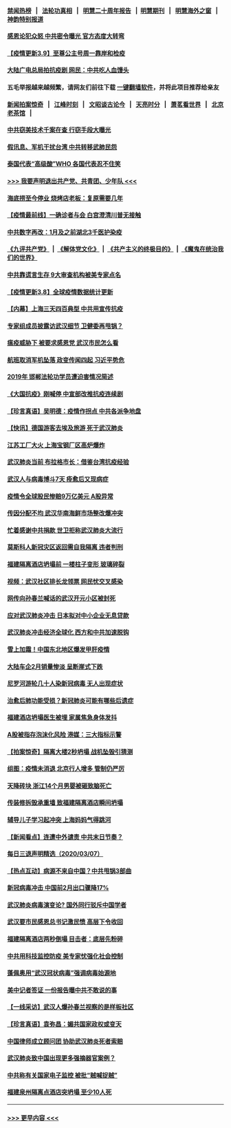 #### [禁闻热榜](热点新闻.md?=0)  &nbsp;&nbsp;|&nbsp;&nbsp; [法轮功真相](https://github.com/gfw-breaker/truth/blob/master/README.md?=0) &nbsp;&nbsp;|&nbsp;&nbsp; [明慧二十周年报告](https://github.com/gfw-breaker/mh-reports/blob/master/README.md?=0) &nbsp;&nbsp;|&nbsp;&nbsp;[明慧期刊](https://github.com/gfw-breaker/mh-qikan) &nbsp;&nbsp;|&nbsp;&nbsp; [明慧海外之窗](https://github.com/gfw-breaker/mh-news/blob/master/README.md?=0) &nbsp;&nbsp;|&nbsp;&nbsp; [神韵特别报道](https://github.com/gfw-breaker/mh-news/blob/master/shenyun.md?=0)
#### [感恩论犯众怒 中共密令曝光 官方态度大转弯](../pages/nsc413/n11925865.md?t=03091403) 
#### [【疫情更新3.9】至尊公主号周一靠岸和检疫](../pages/nsc413/n11925735.md?t=03091403) 
#### [大陆广电总局拍抗疫剧 网民：中共吃人血馒头](../pages/nsc413/n11925131.md?t=03091403) 
#### 五毛举报越来越频繁，请网友们前往下载 [一键翻墙软件](https://github.com/gfw-breaker/ssr-accounts)，并将此项目推荐给亲友
#### [新闻拍案惊奇](https://github.com/gfw-breaker/banned-news/blob/master/pages/link4.md) &nbsp;&nbsp;|&nbsp;&nbsp; [江峰时刻](https://github.com/gfw-breaker/banned-news/blob/master/pages/link4.md) &nbsp;&nbsp;|&nbsp;&nbsp; [文昭谈古论今](https://github.com/gfw-breaker/banned-news/blob/master/pages/link4.md) &nbsp;&nbsp;|&nbsp;&nbsp; [天亮时分](https://github.com/gfw-breaker/banned-news/blob/master/pages/link4.md) &nbsp;&nbsp;|&nbsp;&nbsp; [萧茗看世界](https://github.com/gfw-breaker/banned-news/blob/master/pages/link4.md) &nbsp;&nbsp;|&nbsp;&nbsp; [北京老茶馆](https://github.com/gfw-breaker/banned-news/blob/master/pages/link4.md) &nbsp;&nbsp;|&nbsp;&nbsp; 
#### [中共窃美技术千案在查 行窃手段大曝光](../pages/nsc413/n11874117.md?t=03091403) 
#### [假讯息、军机干扰台湾 中共转移武肺民怨](../pages/nsc413/n11923726.md?t=03091403) 
#### [泰国代表“高级酸”WHO 各国代表忍不住笑](../pages/nsc413/n11924689.md?t=03091403) 
#### [>>> 我要声明退出共产党、共青团、少年队 <<<](https://github.com/begood0513/goodnews/blob/master/quit/letter.md) 
#### [海底捞至今停业 烧烤店老板：复原需要几年](../pages/nsc413/n11925550.md?t=03091403) 
#### [【疫情最前线】一确诊者与会 白宫澄清川普无接触](../pages/nsc413/n11925567.md?t=03091403) 
#### [中共数字再改：1月及之前湖北3千医护染疫](../pages/nsc413/n11925415.md?t=03091403) 
#### [《九评共产党》](https://github.com/begood0513/9ping.md/blob/master/README.md) &nbsp;|&nbsp; [《解体党文化》](../../../../jtdwh.md/blob/master/README.md)  &nbsp;|&nbsp; [《共产主义的终极目的》](../../../../gczydzjmd.md/blob/master/README.md) &nbsp;|&nbsp; [《魔鬼在统治我们的世界》](../../../../mgztzwmdsj.md/blob/master/README.md) 
#### [中共靠谎言生存 9大审查机构被美专家点名](../pages/nsc413/n11925444.md?t=03091403) 
#### [【疫情更新3.8】全球疫情数据统计更新](../pages/nsc413/n11923562.md?t=03091403) 
#### [【内幕】上海三天四百典型 中共用宣传抗疫](../pages/nsc413/n11921802.md?t=03091403) 
#### [专家组成员披露访武汉细节 卫健委再甩锅？](../pages/nsc413/n11925454.md?t=03091403) 
#### [瘟疫威胁下 被要求感恩党 武汉市民怎么看](../pages/nsc413/n11925201.md?t=03091403) 
#### [航班取消军机坠落 政变传闻四起 习近平势危](../pages/nsc413/n11925467.md?t=03091403) 
#### [2019年 邯郸法轮功学员遭迫害情况简述](../pages/nsc413/n11924666.md?t=03091403) 
#### [《大国抗疫》刚喊停 中宣部改推抗疫连续剧](../pages/nsc413/n11925007.md?t=03091403) 
#### [【珍言真语】吴明德：疫情作拐点 中共各派争地盘](../pages/nsc413/n11925299.md?t=03091403) 
#### [【快讯】德国游客去埃及旅游 死于武汉肺炎](../pages/nsc413/n11925207.md?t=03091403) 
#### [江苏工厂大火 上海宝钢厂区高炉爆炸](../pages/nsc413/n11925205.md?t=03091403) 
#### [武汉肺炎当前 布拉格市长：借鉴台湾抗疫经验](../pages/nsc413/n11925089.md?t=03091403) 
#### [武汉人与病毒博斗7天 痊愈后又现病症](../pages/nsc413/n11925116.md?t=03091403) 
#### [疫情令全球股民惨赔9万亿美元 A股异常](../pages/nsc413/n11925067.md?t=03091403) 
#### [传因分配不均 武汉华南海鲜市场整改爆冲突](../pages/nsc413/n11925140.md?t=03091403) 
#### [忙着感谢中共捐款 世卫拒称武汉肺炎大流行](../pages/nsc413/n11924807.md?t=03091403) 
#### [莫斯科人新冠灾区返回需自我隔离 违者判刑](../pages/nsc413/n11925005.md?t=03091403) 
#### [福建隔离酒店坍塌前 一楼柱子变形 玻璃碎裂](../pages/nsc413/n11925043.md?t=03091403) 
#### [视频：武汉社区排长龙领票 网民忧交叉感染](../pages/nsc413/n11924879.md?t=03091403) 
#### [网传向孙春兰喊话的武汉开元小区被封死](../pages/nsc413/n11924963.md?t=03091403) 
#### [应对武汉肺炎冲击 日本拟对中小企业无息贷款](../pages/nsc413/n11924980.md?t=03091403) 
#### [武汉肺炎冲击经济全球化 西方和中共加速脱钩](../pages/nsc413/n11908233.md?t=03091403) 
#### [雪上加霜！中国东北地区爆发甲肝疫情](../pages/nsc413/n11924549.md?t=03091403) 
#### [大陆车企2月销量惨淡 呈断崖式下跌](../pages/nsc413/n11924205.md?t=03091403) 
#### [尼罗河游轮几十人染新冠病毒 无人出现症状](../pages/nsc413/n11924545.md?t=03091403) 
#### [治愈后肺功能受损？新冠肺炎可能有哪些后遗症](../pages/nsc413/n11923336.md?t=03091403) 
#### [福建酒店坍塌医生被埋 家属焦急身体发抖](../pages/nsc413/n11924090.md?t=03091403) 
#### [A股被指存泡沫化风险 港媒：三大指标示警](../pages/nsc413/n11923886.md?t=03091403) 
#### [【拍案惊奇】隔离大楼2秒坍塌 战机坠毁引猜测](../pages/nsc413/n11923925.md?t=03091403) 
#### [组图：疫情未消退 北京行人增多 管制仍严厉](../pages/nsc413/n11923540.md?t=03091403) 
#### [天降砖块 浙江14个月男婴被砸致脑死亡](../pages/nsc413/n11923800.md?t=03091403) 
#### [传装修拆毁承重墙 致福建隔离酒店瞬间坍塌](../pages/nsc413/n11923706.md?t=03091403) 
#### [辅导儿子学习起冲突 上海妈妈气得跳河](../pages/nsc413/n11923809.md?t=03091403) 
#### [【新闻看点】连遭中外谴责 中共末日节奏？](../pages/nsc413/n11923402.md?t=03091403) 
#### [每日三退声明精选（2020/03/07）](../pages/nsc413/n11923653.md?t=03091403) 
#### [【热点互动】病源不来自中国？中共甩锅3部曲](../pages/nsc413/n11923404.md?t=03091403) 
#### [新冠病毒冲击 中国前2月出口骤降17%](../pages/nsc413/n11923453.md?t=03091403) 
#### [武汉肺炎病毒演变论? 国外同行驳斥中国学者](../pages/nsc413/n11923064.md?t=03091403) 
#### [武汉要市民感恩总书记激民愤 高层下令收回](../pages/nsc413/n11923221.md?t=03091403) 
#### [福建隔离酒店两秒倒塌 目击者：底层先粉碎](../pages/nsc413/n11923398.md?t=03091403) 
#### [中共用科技监控防疫 美专家忧强化社会控制](../pages/nsc413/n11923236.md?t=03091403) 
#### [蓬佩奥用“武汉冠状病毒”强调病毒始源地](../pages/nsc413/n11923252.md?t=03091403) 
#### [美中记者签证 一份报告曝中共不敢说的事](../pages/nsc413/n11923242.md?t=03091403) 
#### [【一线采访】武汉人爆孙春兰视察的是样板社区](../pages/nsc413/n11923069.md?t=03091403) 
#### [【珍言真语】袁弥昌：媚共国家政权或变天](../pages/nsc413/n11923199.md?t=03091403) 
#### [中国律师成立顾问团 协助武汉肺炎死者索赔](../pages/nsc413/n11923117.md?t=03091403) 
#### [武汉肺炎致中国出现更多强摘器官案例？](../pages/nsc413/n11923089.md?t=03091403) 
#### [中共称有关国家电子监控 被批“贼喊捉贼”](../pages/nsc413/n11922877.md?t=03091403) 
#### [福建泉州隔离点酒店突坍塌 至少10人死](../pages/nsc413/n11922826.md?t=03091403) 

----
#### [ >>> 更早内容 <<< ](../indexes/nsc413-earlier.md)
